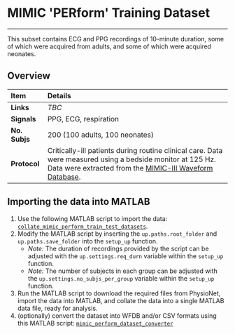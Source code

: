 # MIMIC 'PERform' Training Dataset

---

This subset contains ECG and PPG recordings of 10-minute duration, some of which were acquired from adults, and some of which were acquired neonates.

## Overview

 Item | Details 
 :--- | :--- 
 **Links** | _TBC_
 **Signals** | PPG, ECG, respiration
 **No. Subjs** | 200 (100 adults, 100 neonates)
 **Protocol** | Critically-ill patients during routine clinical care. Data were measured using a bedside monitor at 125 Hz. Data were extracted from the [MIMIC-III Waveform Database](https://physionet.org/content/mimic3wdb/1.0/).

## Importing the data into MATLAB

1. Use the following MATLAB script to import the data: [`collate_mimic_perform_train_test_datasets`](/functions/collate_mimic_perform_train_test_datasets/).
2. Modify the MATLAB script by inserting the `up.paths.root_folder` and `up.paths.save_folder` into the `setup_up` function.
   - _Note:_ The duration of recordings provided by the script can be adjusted with the `up.settings.req_durn` variable within the `setup_up` function.
   - _Note:_ The number of subjects in each group can be adjusted with the `up.settings.no_subjs_per_group` variable within the `setup_up` function.
3. Run the MATLAB script to download the required files from PhysioNet, import the data into MATLAB, and collate the data into a single MATLAB data file, ready for analysis.
4. (optionally) convert the dataset into WFDB and/or CSV formats using this MATLAB script: [`mimic_perform_dataset_converter`](/functions/mimic_perform_dataset_converter/)

